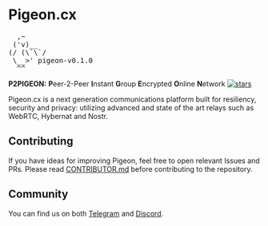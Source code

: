 # Pigeon.cx
<pre>
  ,~
 ('v)__
(/ (\`\`/
 \__>' pigeon-v0.1.0
  ^^
</pre>

**P2PIGEON:** **P**eer-2-Peer **I**nstant **G**roup **E**ncrypted **O**nline **N**etwork
[![stars](https://img.shields.io/github/stars/p2pigeon/pigeon-app)](https://github.com/p2pigeon/pigeon-app/stargazers)

Pigeon.cx is a next generation communications platform built for resiliency, security and privacy: utilizing advanced and state of the art relays such as WebRTC, Hybernat and Nostr.

## Contributing 
If you have ideas for improving Pigeon, feel free to open relevant Issues and PRs. Please read [CONTRIBUTOR.md](https://github.com/P2Pigeon/pigeon-app/blob/master/CONTRIBUTOR.md) before contributing to the repository.

## Community
You can find us on both [Telegram](https://t.me/pigeoncx) and [Discord](https://discord.gg/v9hSz2bxna).
